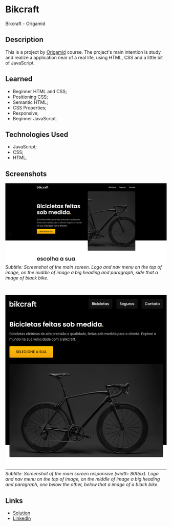 # Bikcraft
Bikcraft - Origamid

## Description
This is a project by [Origamid](https://www.origamid.com/) course. The project's main intention is study and realize a application near of a real life, using HTML, CSS and a little bit of JavaScript.

## Learned
- Beginner HTML and CSS;
- Positioning CSS;
- Semantic HTML;
- CSS Properties;
- Responsive;
- Beginner JavaScript.

## Technologies Used
- JavaScript;
- CSS;
- HTML.

## Screenshots
![Screenshot of the main screen](./img/screenshots/image.png)
*Subtitle: Screenshot of the main screen. Logo and nav menu on the top of image, on the middle of image a big heading and paragraph, side that a image of black bike.*

<br>

![Screenshot of the main screen responsive (width: 800px)](./img/screenshots/image-1.png)
<br>
*Subtitle: Screenshot of the main screen responsive (width: 800px). Logo and nav menu on the top of image, on the middle of image a big heading and paragraph, one below the other, below that a image of a black bike.*

## Links
- [Solution](https://viniciussnitram.github.io/bikcraft/)
- [LinkedIn](https://linkedin.com/in/viniciussmartins/)